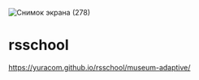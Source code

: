 ![Снимок экрана (278)](https://user-images.githubusercontent.com/25771381/135914186-cdcafcbf-0f21-49a7-9f72-95883cb643c9.png)
# rsschool
https://yuracom.github.io/rsschool/museum-adaptive/
